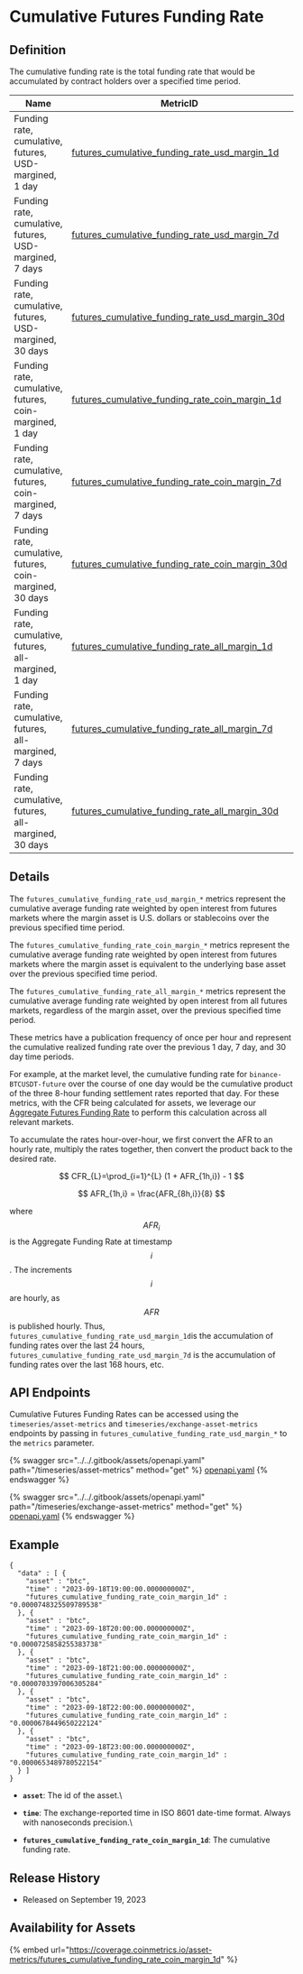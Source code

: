 # Cumulative Futures Funding Rate

## Definition

The cumulative funding rate is the total funding rate that would be accumulated by contract holders over a specified time period.

| Name                                                      | MetricID                                              | Category | Subcategory | Type       | Unit          | Interval |
| --------------------------------------------------------- | ----------------------------------------------------- | -------- | ----------- | ---------- | ------------- | -------- |
| Funding rate, cumulative, futures, USD-margined, 1 day    | [futures\_cumulative\_funding\_rate\_usd\_margin\_1d](https://coverage.coinmetrics.io/search-results?query=futures\_cumulative\_funding\_rate\_usd\_margin\_1d)   | Market   | Futures     | Percentage | Dimensionless | 1 hour   |
| Funding rate, cumulative, futures, USD-margined, 7 days   | [futures\_cumulative\_funding\_rate\_usd\_margin\_7d](https://coverage.coinmetrics.io/search-results?query=futures\_cumulative\_funding\_rate\_usd\_margin\_7d)   | Market   | Futures     | Percentage | Dimensionless | 1 hour   |
| Funding rate, cumulative, futures, USD-margined, 30 days  | [futures\_cumulative\_funding\_rate\_usd\_margin\_30d](https://coverage.coinmetrics.io/search-results?query=futures\_cumulative\_funding\_rate\_usd\_margin\_30d)  | Market   | Futures     | Percentage | Dimensionless | 1 hour   |
| Funding rate, cumulative, futures, coin-margined, 1 day   | [futures\_cumulative\_funding\_rate\_coin\_margin\_1d](https://coverage.coinmetrics.io/search-results?query=futures\_cumulative\_funding\_rate\_coin\_margin\_1d)  | Market   | Futures     | Percentage | Dimensionless | 1 hour   |
| Funding rate, cumulative, futures, coin-margined, 7 days  | [futures\_cumulative\_funding\_rate\_coin\_margin\_7d](https://coverage.coinmetrics.io/search-results?query=futures\_cumulative\_funding\_rate\_coin\_margin\_7d)  | Market   | Futures     | Percentage | Dimensionless | 1 hour   |
| Funding rate, cumulative, futures, coin-margined, 30 days | [futures\_cumulative\_funding\_rate\_coin\_margin\_30d](https://coverage.coinmetrics.io/search-results?query=futures\_cumulative\_funding\_rate\_coin\_margin\_30d) | Market   | Futures     | Percentage | Dimensionless | 1 hour   |
| Funding rate, cumulative, futures, all-margined, 1 day    | [futures\_cumulative\_funding\_rate\_all\_margin\_1d](https://coverage.coinmetrics.io/search-results?query=futures\_cumulative\_funding\_rate\_all\_margin\_1d)   | Market   | Futures     | Percentage | Dimensionless | 1 hour   |
| Funding rate, cumulative, futures, all-margined, 7 days   | [futures\_cumulative\_funding\_rate\_all\_margin\_7d](https://coverage.coinmetrics.io/search-results?query=futures\_cumulative\_funding\_rate\_all\_margin\_7d)   | Market   | Futures     | Percentage | Dimensionless | 1 hour   |
| Funding rate, cumulative, futures, all-margined, 30 days  | [futures\_cumulative\_funding\_rate\_all\_margin\_30d](https://coverage.coinmetrics.io/search-results?query=futures\_cumulative\_funding\_rate\_all\_margin\_30d)  | Market   | Futures     | Percentage | Dimensionless | 1 hour   |

## Details

The `futures_cumulative_funding_rate_usd_margin_*` metrics represent the cumulative average funding rate weighted by open interest from futures markets where the margin asset is U.S. dollars or stablecoins over the previous specified time period.

The `futures_cumulative_funding_rate_coin_margin_*` metrics represent the cumulative average funding rate weighted by open interest from futures markets where the margin asset is equivalent to the underlying base asset over the previous specified time period.

The `futures_cumulative_funding_rate_all_margin_*` metrics represent the cumulative average funding rate weighted by open interest from all futures markets, regardless of the margin asset, over the previous specified time period.

These metrics have a publication frequency of once per hour and represent the cumulative realized funding rate over the previous 1 day, 7 day, and 30 day time periods.

For example, at the market level, the cumulative funding rate for `binance-BTCUSDT-future` over the course of one day would be the cumulative product of the three 8-hour funding settlement rates reported that day. For these metrics, with the CFR being calculated for assets, we leverage our [Aggregate Futures Funding Rate](aggregated-futures-funding-rate.md) to perform this calculation across all relevant markets.&#x20;

To accumulate the rates hour-over-hour, we first convert the AFR to an hourly rate, multiply the rates together, then convert the product back to the desired rate.



$$
CFR_{L}=\prod_{i=1}^{L} (1 + AFR_{1h,i}) - 1
$$

$$
AFR_{1h,i} = \frac{AFR_{8h,i}}{8}
$$

where $$AFR_{i}$$ is the Aggregate Funding Rate at timestamp $$i$$. The increments $$i$$ are hourly, as $$AFR$$ is published hourly. Thus, `futures_cumulative_funding_rate_usd_margin_1d`is the accumulation of funding rates over the last 24 hours,  `futures_cumulative_funding_rate_usd_margin_7d` is the accumulation of funding rates over the last 168 hours, etc.&#x20;

## **API Endpoints**

Cumulative Futures Funding Rates can be accessed using the `timeseries/asset-metrics` and `timeseries/exchange-asset-metrics` endpoints by passing in `futures_cumulative_funding_rate_usd_margin_*` to the `metrics` parameter. 

{% swagger src="../../.gitbook/assets/openapi.yaml" path="/timeseries/asset-metrics" method="get" %}
[openapi.yaml](../../.gitbook/assets/openapi.yaml)
{% endswagger %}

{% swagger src="../../.gitbook/assets/openapi.yaml" path="/timeseries/exchange-asset-metrics" method="get" %}
[openapi.yaml](../../.gitbook/assets/openapi.yaml)
{% endswagger %}

## Example

```
{
  "data" : [ {
    "asset" : "btc",
    "time" : "2023-09-18T19:00:00.000000000Z",
    "futures_cumulative_funding_rate_coin_margin_1d" : "0.0000748325509789538"
  }, {
    "asset" : "btc",
    "time" : "2023-09-18T20:00:00.000000000Z",
    "futures_cumulative_funding_rate_coin_margin_1d" : "0.0000725858255383738"
  }, {
    "asset" : "btc",
    "time" : "2023-09-18T21:00:00.000000000Z",
    "futures_cumulative_funding_rate_coin_margin_1d" : "0.0000703397006305284"
  }, {
    "asset" : "btc",
    "time" : "2023-09-18T22:00:00.000000000Z",
    "futures_cumulative_funding_rate_coin_margin_1d" : "0.0000678449650222124"
  }, {
    "asset" : "btc",
    "time" : "2023-09-18T23:00:00.000000000Z",
    "futures_cumulative_funding_rate_coin_margin_1d" : "0.0000653489780522154"
  } ]
}
```

* **`asset`**: The id of the asset.\

* **`time`**: The exchange-reported time in ISO 8601 date-time format. Always with nanoseconds precision.\

* **`futures_cumulative_funding_rate_coin_margin_1d`**: The cumulative funding rate.

## Release History

* Released on September 19, 2023

## Availability for Assets

{% embed url="https://coverage.coinmetrics.io/asset-metrics/futures_cumulative_funding_rate_coin_margin_1d" %}

